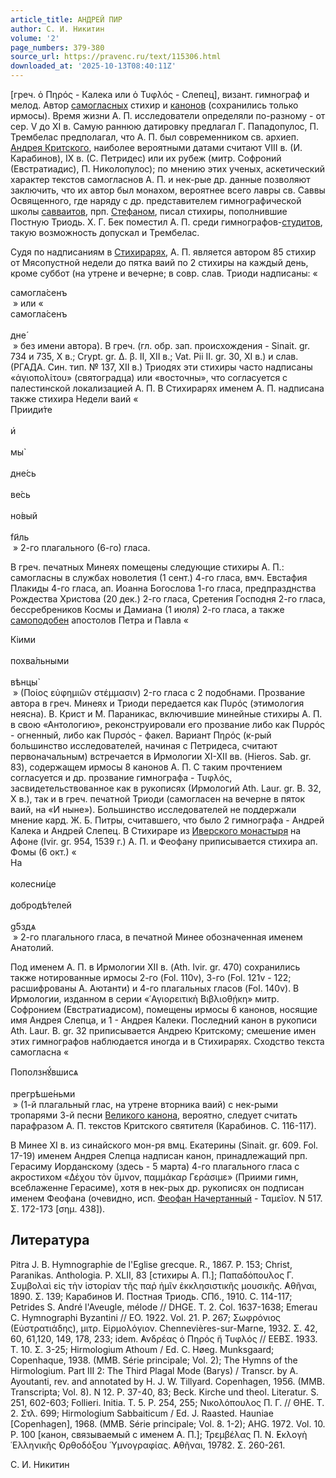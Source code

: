 ```yaml
---
article_title: АНДРЕЙ ПИР
author: С. И. Никитин
volume: '2'
page_numbers: 379-380
source_url: https://pravenc.ru/text/115306.html
downloaded_at: '2025-10-13T08:40:11Z'
---
```


[греч. ὁ Πηρός - Калека или ὁ Τυφλός - Слепец], визант. гимнограф и мелод. Автор [самогласных](https://pravenc.ru/text/самогласных.html) стихир и [канонов](https://pravenc.ru/text/канонов.html) (сохранились только ирмосы). Время жизни А. П. исследователи определяли по-разному - от сер. V до XI в. Самую раннюю датировку предлагал Г. Пападопулос, П. Трембелас предполагал, что А. П. был современником св. архиеп. [Андрея Критского](<https://pravenc.ru/text/Андрей Критский.html>), наиболее вероятными датами считают VIII в. (И. Карабинов), IX в. (С. Петридес) или их рубеж (митр. Софроний (Евстратиадис), П. Николопулос); по мнению этих ученых, аскетический характер текстов самогласнов А. П. и нек-рые др. данные позволяют заключить, что их автор был монахом, вероятнее всего лавры св. Саввы Освященного, где наряду с др. представителем гимнографической школы [савваитов](https://pravenc.ru/text/савваитов.html), прп. [Стефаном](https://pravenc.ru/text/Стефаном.html), писал стихиры, пополнившие Постную Триодь. Х. Г. Бек поместил А. П. среди гимнографов-[cтудитов](https://pravenc.ru/text/cтудитов.html), такую возможность допускал и Трембелас.

Судя по надписаниям в [Стихирарях](https://pravenc.ru/text/Стихирарях.html), А. П. является автором 85 стихир от Мясопустной недели до пятка ваий по 2 стихиры на каждый день, кроме суббот (на утрене и вечерне; в совр. слав. Триоди надписаны: «<div class="cu">самогла́сенъ</div> » или «<div class="cu">самогла́сенъ</div> <div class="cu">дне́</div> » без имени автора). В греч. (гл. обр. зап. происхождения - Sinait. gr. 734 и 735, X в.; Crypt. gr. Δ. β. II, XII в.; Vat. Pii II. gr. 30, XI в.) и слав. (РГАДА. Син. тип. № 137, XII в.) Триодях эти стихиры часто надписаны «ἁγιοπολίτου» (святоградца) или «восточны», что согласуется с палестинской локализацией А. П. В Стихирарях именем А. П. надписана также стихира Недели ваий «<div class="cu">Прииди́те</div> <div class="cu">и҆</div> <div class="cu">мы̀</div> <div class="cu">дне́сь</div> <div class="cu">ве́сь</div> <div class="cu">но́вый</div> <div class="cu">fи҃ль</div> » 2-го плагального (6-го) гласа.

В греч. печатных Минеях помещены следующие стихиры А. П.: самогласны в службах новолетия (1 сент.) 4-го гласа, вмч. Евстафия Плакиды 4-го гласа, ап. Иоанна Богослова 1-го гласа, предпразднства Рождества Христова (20 дек.) 2-го гласа, Сретения Господня 2-го гласа, бессребреников Космы и Дамиана (1 июля) 2-го гласа, а также [самоподобен](https://pravenc.ru/text/самоподобен.html) апостолов Петра и Павла «<div class="cu">Кiими</div> <div class="cu">похва́льными</div> <div class="cu">вѣнцы̀</div> » (Ποίος εὐφημιῶν στέμμασιν) 2-го гласа с 2 подобнами. Прозвание автора в греч. Минеях и Триоди передается как Πυρός (этимология неясна). В. Крист и М. Параникас, включившие минейные стихиры А. П. в свою «Антологию», реконструировали его прозвание либо как Πυρρός - огненный, либо как Πυρσός - факел. Вариант Πηρός (к-рый большинство исследователей, начиная с Петридеса, считают первоначальным) встречается в Ирмологии XI-XII вв. (Hieros. Sab. gr. 83), содержащем ирмосы 8 канонов А. П. С таким прочтением согласуется и др. прозвание гимнографа - Τυφλός, засвидетельствованное как в рукописях (Ирмологий Ath. Laur. gr. Β. 32, X в.), так и в греч. печатной Триоди (самогласен на вечерне в пяток ваий, на «И ныне»). Большинство исследователей не поддержали мнение кард. Ж. Б. Питры, считавшего, что было 2 гимнографа - Андрей Калека и Андрей Слепец. В Стихираре из [Иверского монастыря](<https://pravenc.ru/text/Иверский монастырь.html>) на Афоне (Ivir. gr. 954, 1539 г.) А. П. и Феофану приписывается стихира ап. Фомы (6 окт.) «<div class="cu">На</div> <div class="cu">колесни́це</div> <div class="cu">добродѣ́телей</div> <div class="cu">g5здѧ</div> » 2-го плагального гласа, в печатной Минее обозначенная именем Анатолий.

Под именем А. П. в Ирмологии XII в. (Ath. Ivir. gr. 470) сохранились также нотированные ирмосы 2-го (Fol. 110v), 3-го (Fol. 121v - 122; расшифрованы А. Аютанти) и 4-го плагальных гласов (Fol. 140v). В Ирмологии, изданном в серии «῾Αγιορειτικὴ Βιβλιοθῄκη» митр. Софронием (Евстратиадисом), помещены ирмосы 6 канонов, носящие имя Андрея Слепца, и 1 - Андрея Калеки. Последний канон в рукописи Ath. Laur. Β. gr. 32 приписывается Андрею Критскому; смешение имен этих гимнографов наблюдается иногда и в Стихирарях. Сходство текста самогласна «<div class="cu">Поползнꙋ́вшисѧ</div> <div class="cu">прегрѣше́ньми</div> » (1-й плагальный глас, на утрене вторника ваий) с нек-рыми тропарями 3-й песни [Великого канона](<https://pravenc.ru/text/Великого канона.html>), вероятно, следует считать парафразом А. П. текстов Критского святителя (Карабинов. С. 116-117).

В Минее XI в. из синайского мон-ря вмц. Екатерины (Sinait. gr. 609. Fol. 17-19) именем Андрея Слепца надписан канон, принадлежащий прп. Герасиму Иорданскому (здесь - 5 марта) 4-го плагального гласа с акростихом «Δέχου τὸν ὕμνον, παμμάκαρ Γεράσιμε» (Приими гимн, всеблаженне Герасиме), хотя в нек-рых др. рукописях он подписан именем Феофана (очевидно, исп. [Феофан Начертанный](<https://pravenc.ru/text/Феофан Начертанный.html>) - Ταμεῖον. Ν 517. Σ. 172-173 [σημ. 438]).

## Литература

Pitra J. B. Hymnographie de l'Eglise grecque. R., 1867. P. 153; Christ, Paranikas. Anthologia. P. XLII, 83 [стихиры А. П.]; Παπαδόπουλος Γ. Συμβολαὶ εἰς τὴν ἱστορίαν τῆς παῤ ἡμῖν ἐκκλησιστικῆς μουσικῆς. ̓Αθῆναι, 1890. Σ. 139; Карабинов И. Постная Триодь. СПб., 1910. С. 114-117; Petrides S. André l'Aveugle, mélode // DHGE. T. 2. Col. 1637-1638; Emerau C. Hymnographi Byzantini // EO. 1922. Vol. 21. P. 267; Σωφρόνιος (Εὐστρατιάδης), μιτρ. Εἱρμολόγιον. Chennevières-sur-Marne, 1932. Σ. 42, 60, 61,120, 149, 178, 233; idem. ̓Ανδρέας ὁ Πηρός ἤ Τυφλός // ΕΕΒΣ. 1933. Τ. 10. Σ. 3-25; Hirmologium Athoum / Ed. C. Høeg. Munksgaard; Copenhaque, 1938. (MMB. Série principale; Vol. 2); The Hymns of the Hirmologium. Part III 2: The Third Plagal Mode (Barys) / Transcr. by A. Ayoutanti, rev. and annotated by H. J. W. Tillyard. Copenhagen, 1956. (MMB. Transcripta; Vol. 8). N 12. P. 37-40, 83; Beck. Kirche und theol. Literatur. S. 251, 602-603; Follieri. Initia. T. 5. P. 254, 255; Νικολόπουλος Π. Γ. // ΘΗΕ. Τ. 2. Στλ. 699; Hirmologium Sabbaiticum / Ed. J. Raasted. Hauniae [Copenhagen], 1968. (MMB. Série principale; Vol. 8. 1-2); AHG. 1972. Vol. 10. P. 100 [канон, связываемый с именем А. П.]; Τρεμβέλας Π. Ν. ̓Εκλογὴ ῾Ελληνικῆς ̓Ορθοδόξου ῾Υμνογραφίας. ̓Αθῆναι, 19782. Σ. 260-261.

С. И. Никитин
